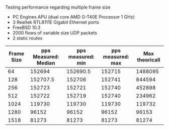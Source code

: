 Testing performance regarding multiple frame size
  - PC Engines APU (dual core AMD G-T40E Processor 1 GHz)
  - 3 Realtek RTL8111E Gigabit Ethernet ports
  - FreeBSD 10.3
  - 2000 flows of variable size UDP packets
  - 2 static routes

Frame Size | pps Measured: Median | pps measured: min | pps measured: max | Max theoricall  
-----------|----------------------|-------------------|-------------------|----------------
64         |152694                |152690.5           |152715             | 1488095     
128        |152707.5              |152706             |152741             |  844594
256        |152723                |152721             |152740             |  452898
512        |152722                |152719             |152740             |  234962
1024       |119730                |119730             |119730             |  119732
1280       |96152                 |96152              |96152              |   96153
1518       |81273                 |81273              |81273              |   81274


